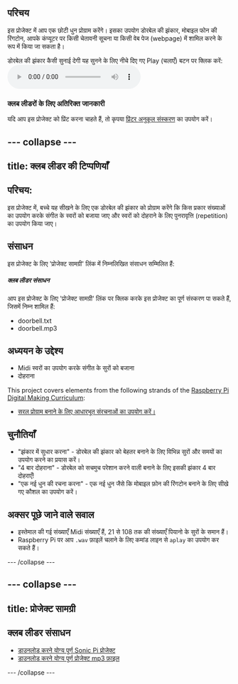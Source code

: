 ## परिचय

इस प्रोजेक्ट में आप एक छोटी धुन प्रोग्राम करेंगे। इसका उपयोग डोरबेल की झंकार, मोबाइल फोन की रिंगटोन, आपके कंप्यूटर पर किसी चेतावनी सूचना या किसी वेब पेज (webpage) में शामिल करने के रूप में किया जा सकता है।

<div id="audio-preview" class="pdf-hidden">
  डोरबेल की झंकार कैसी सुनाई देगी यह सुनने के लिए नीचे दिए गए Play (चलाएँ) बटन पर क्लिक करें: <audio controls preload> <source src="resources/doorbell.mp3" type="audio/mpeg"> आपका ब्राउज़र <code>audio</code> तत्व का समर्थन नहीं करता है। </audio>
</div>

### क्लब लीडरों के लिए अतिरिक्त जानकारी

यदि आप इस प्रोजेक्ट को प्रिंट करना चाहते हैं, तो कृपया [प्रिंटर अनुकूल संस्करण](https://projects.raspberrypi.org/en/projects/compose-tune/print) का उपयोग करें।

## \--- collapse \---

## title: क्लब लीडर की टिप्पणियाँ

## परिचय:

इस प्रोजेक्ट में, बच्चे यह सीखने के लिए एक डोरबेल की झंकार को प्रोग्राम करेंगे कि किस प्रकार संख्याओं का उपयोग करके संगीत के स्वरों को बजाया जाए और स्वरों को दोहराने के लिए पुनरावृत्ति (repetition) का उपयोग किया जाए।

## संसाधन

इस प्रोजेक्ट के लिए 'प्रोजेक्ट सामग्री' लिंक में निम्नलिखित संसाधन सम्मिलित हैं:

##### क्लब लीडर संसाधन

आप इस प्रोजेक्ट के लिए 'प्रोजेक्ट सामग्री' लिंक पर क्लिक करके इस प्रोजेक्ट का पूर्ण संस्करण पा सकते हैं, जिसमें निम्न शामिल हैं:

* doorbell.txt
* doorbell.mp3

## अध्ययन के उद्देश्य

* Midi स्वरों का उपयोग करके संगीत के सुरों को बजाना
* दोहराना

This project covers elements from the following strands of the [Raspberry Pi Digital Making Curriculum](https://rpf.io/curriculum):

* [सरल प्रोग्राम बनाने के लिए आधारभूत संरचनाओं का उपयोग करें।](https://www.raspberrypi.org/curriculum/programming/creator)

## चुनौतियाँ

* "झंकार में सुधार करना" - डोरबेल की झंकार को बेहतर बनाने के लिए विभिन्न सुरों और समयों का उपयोग करने का प्रयास करें।
* "4 बार दोहराना" - डोरबेल को सचमुच परेशान करने वाली बनाने के लिए इसकी झंकार 4 बार दोहराएँ!
* "एक नई धुन की रचना करना" - एक नई धुन जैसे कि मोबाइल फ़ोन की रिंगटोन बनाने के लिए सीखे गए कौशल का उपयोग करें।

## अक्सर पूछे जाने वाले सवाल

* इस्तेमाल की गई संख्याएँ Midi संख्याएँ हैं, 21 से 108 तक की संख्याएँ पियानो के सुरों के समान हैं।
* Raspberry Pi पर आप `.wav` फ़ाइलें चलाने के लिए कमांड लाइन से `aplay` का उपयोग कर सकते हैं।

\--- /collapse \---

## \--- collapse \---

## title: प्रोजेक्ट सामग्री

## क्लब लीडर संसाधन

* [डाउनलोड करने योग्य पूर्ण Sonic Pi प्रोजेक्ट](resources/doorbell.txt)
* [डाउनलोड करने योग्य पूर्ण प्रोजेक्ट mp3 फ़ाइल](resources/doorbell.mp3)

\--- /collapse \---